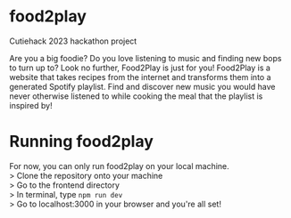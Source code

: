 # food2play
Cutiehack 2023 hackathon project

Are you a big foodie? Do you love listening to music and finding new bops to turn up to? Look no further, Food2Play is just for you!
Food2Play is a website that takes recipes from the internet and transforms them into a generated Spotify playlist. Find and discover new music you would have never otherwise listened to while cooking the meal that the playlist is inspired by!

# Running food2play
For now, you can only run food2play on your local machine. <br/>
\> Clone the repository onto your machine<br/>
\> Go to the frontend directory<br/>
\> In terminal, type ```npm run dev```<br/>
\> Go to localhost:3000 in your browser and you're all set!
